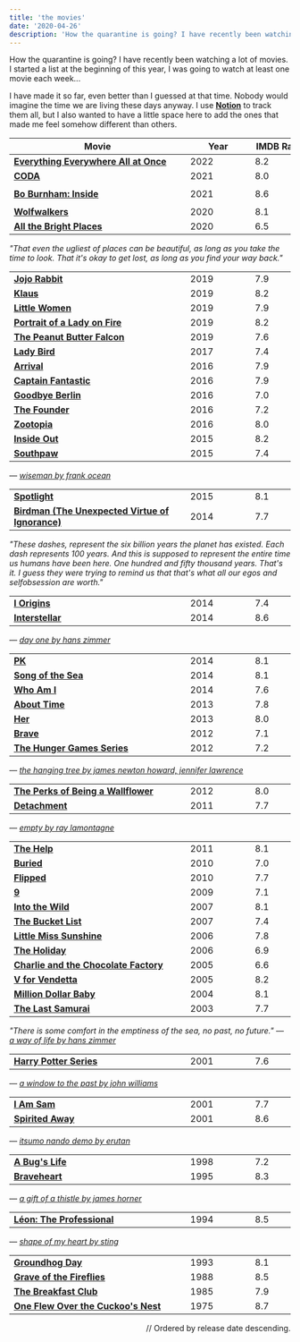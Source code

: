 ```yaml
---
title: 'the movies'
date: '2020-04-26'
description: 'How the quarantine is going? I have recently been watching a lot of movies.'
---
```


How the quarantine is going? I have recently been watching a lot of movies. I started a list at the beginning of this year, I was going to watch at least one movie each week...

I have made it so far, even better than I guessed at that time. Nobody would imagine the time we are living these days anyway. I use **<a href='https://www.notion.so' target='_blank'>Notion</a>** to track them all, but I also wanted to have a little space here to add the ones that made me feel somehow different than others.


| Movie |  Year | IMDB Rating |   |
|-------|-------|-------------|---|
| **<a href='https://www.imdb.com/title/tt6710474/' target='_blank'>Everything Everywhere All at Once</a>** | 2022 | 8.2 |  |
| **<a href='https://www.imdb.com/title/tt10366460/' target='_blank'>CODA</a>** | 2021 | 8.0 |  |
| **<a href='https://www.imdb.com/title/tt14544192/' target='_blank'>Bo Burnham: Inside</a>** | 2021 | 8.6 | `Stand-up comedy`  |
| **<a href='https://www.imdb.com/title/tt5198068/' target='_blank'>Wolfwalkers</a>** | 2020 | 8.1 | `Animation` |
| **<a href='https://www.imdb.com/title/tt3907584/' target='_blank'>All the Bright Places</a>** | 2020 | 6.5 | |

<span style='font-style: italic'>"That even the ugliest of places can be beautiful, as long as you take the time to look.
That it's okay to get lost, as long as you find your way back."</span>

|       |       |             |   |
|-------|-------|-------------|---|
| **<a href='https://www.imdb.com/title/tt2584384/' target='_blank'>Jojo Rabbit</a>** | 2019 | 7.9 | |
| **<a href='https://www.imdb.com/title/tt4729430/' target='_blank'>Klaus</a>** | 2019 | 8.2 | `Animation` |
| **<a href='https://www.imdb.com/title/tt3281548/' target='_blank'>Little Women</a>** | 2019 | 7.9 | |
| **<a href='https://www.imdb.com/title/tt8613070/' target='_blank'>Portrait of a Lady on Fire</a>** | 2019 | 8.2 | |
| **<a href='https://www.imdb.com/title/tt4364194/' target='_blank'>The Peanut Butter Falcon</a>** | 2019 | 7.6 | |
| **<a href='https://www.imdb.com/title/tt4925292/' target='_blank'>Lady Bird</a>** | 2017 | 7.4 | |
| **<a href='https://www.imdb.com/title/tt2543164/' target='_blank'>Arrival</a>** | 2016 | 7.9 | |
| **<a href='https://www.imdb.com/title/tt3553976/' target='_blank'>Captain Fantastic</a>** | 2016 | 7.9 | |
| **<a href='https://www.imdb.com/title/tt4911940/' target='_blank'>Goodbye Berlin</a>** | 2016 | 7.0 | |
| **<a href='https://www.imdb.com/title/tt4276820/' target='_blank'>The Founder</a>** | 2016 | 7.2 | |
| **<a href='https://www.imdb.com/title/tt2948356/' target='_blank'>Zootopia</a>** | 2016 | 8.0 | `Animation` |
| **<a href='https://www.imdb.com/title/tt2096673/' target='_blank'>Inside Out</a>** | 2015 | 8.2 | `Animation` |
| **<a href='https://www.imdb.com/title/tt1798684/' target='_blank'>Southpaw</a>** | 2015 | 7.4 | |

— <a href='https://www.youtube.com/watch?v=amwNrMFseAc' style='font-style: italic' target='_blank'>wiseman by frank ocean</a>

|       |       |             |   |
|-------|-------|-------------|---|
| **<a href='https://www.imdb.com/title/tt1895587/' target='_blank'>Spotlight</a>** | 2015 | 8.1 | |
| **<a href='https://www.imdb.com/title/tt2562232/' target='_blank'>Birdman (The Unexpected Virtue of Ignorance)</a>** | 2014 | 7.7 | |

<span style='font-style: italic'>"These dashes, represent the six billion years the planet has existed. Each dash represents 100 years. And this is supposed to represent the entire time us humans have been here. One hundred and fifty thousand years. That's it. I guess they were trying to remind us that that's what all our egos and selfobsession are worth."</span>

|       |       |             |   |
|-------|-------|-------------|---|
| **<a href='https://www.imdb.com/title/tt2884206/' target='_blank'>I Origins</a>** | 2014 | 7.4 | |
| **<a href='https://www.imdb.com/title/tt0816692/' target='_blank'>Interstellar</a>** | 2014 | 8.6 | |

— <a href='https://open.spotify.com/track/1ClIKr4uKzosk6FOpHwLJM?si=T7gAos64S1Ci6iMFKDP84Q' style='font-style: italic' target='_blank'>day one by hans zimmer</a>

|       |       |             |   |
|-------|-------|-------------|---|
| **<a href='https://www.imdb.com/title/tt2338151/' target='_blank'>PK</a>** | 2014 | 8.1 | |
| **<a href='https://www.imdb.com/title/tt1865505/' target='_blank'>Song of the Sea</a>** | 2014 | 8.1 | `Animation` |
| **<a href='https://www.imdb.com/title/tt3042408/' target='_blank'>Who Am I</a>** | 2014 | 7.6 | |
| **<a href='https://www.imdb.com/title/tt2194499/' target='_blank'>About Time</a>** | 2013 | 7.8 | |
| **<a href='https://www.imdb.com/title/tt1798709/' target='_blank'>Her</a>** | 2013 | 8.0 | |
| **<a href='https://www.imdb.com/title/tt1217209/' target='_blank'>Brave</a>** | 2012 | 7.1 | `Animation` |
| **<a href='https://www.imdb.com/title/tt1392170/' target='_blank'>The Hunger Games Series</a>** | 2012 | 7.2 | |

— <a href='https://open.spotify.com/track/416MsJxvxSKY96DCmbJIRs?si=7eXEoV3IRrS4eLdBjSSD1w' style='font-style: italic' target='_blank'>the hanging tree by james newton howard, jennifer lawrence</a>

|       |       |             |   |
|-------|-------|-------------|---|
| **<a href='https://www.imdb.com/title/tt1659337/' target='_blank'>The Perks of Being a Wallflower</a>** | 2012 | 8.0 | |
| **<a href='https://www.imdb.com/title/tt1683526/' target='_blank'>Detachment</a>** | 2011 | 7.7 | |

— <a href='https://open.spotify.com/track/33JX2be3eKVhl5xk8YQhVc?si=wxtbYm_LTJuQpa7JDkDYbg' style='font-style: italic' target='_blank'>empty by ray lamontagne</a>

|       |       |             |   |
|-------|-------|-------------|---|
| **<a href='https://www.imdb.com/title/tt1454029/' target='_blank'>The Help</a>** | 2011 | 8.1 | |
| **<a href='https://www.imdb.com/title/tt1462758/' target='_blank'>Buried</a>** | 2010 | 7.0 | |
| **<a href='https://www.imdb.com/title/tt0817177/' target='_blank'>Flipped</a>** | 2010 | 7.7 | |
| **<a href='https://www.imdb.com/title/tt0472033/' target='_blank'>9</a>** | 2009 | 7.1 | `Animation` |
| **<a href='https://www.imdb.com/title/tt0758758/' target='_blank'>Into the Wild</a>** | 2007 | 8.1 | |
| **<a href='https://www.imdb.com/title/tt0825232/' target='_blank'>The Bucket List</a>** | 2007 | 7.4 | |
| **<a href='https://www.imdb.com/title/tt0449059/' target='_blank'>Little Miss Sunshine</a>** | 2006 | 7.8 | |
| **<a href='https://www.imdb.com/title/tt0457939/' target='_blank'>The Holiday</a>** | 2006 | 6.9 | |
| **<a href='https://www.imdb.com/title/tt0367594/' target='_blank'>Charlie and the Chocolate Factory</a>** | 2005 | 6.6 | |
| **<a href='https://www.imdb.com/title/tt0434409/' target='_blank'>V for Vendetta</a>** | 2005 | 8.2 | |
| **<a href='https://www.imdb.com/title/tt0405159/' target='_blank'>Million Dollar Baby</a>** | 2004 | 8.1 | |
| **<a href='https://www.imdb.com/title/tt0325710/' target='_blank'>The Last Samurai</a>** | 2003 | 7.7 | |

<span style='font-style: italic'>"There is some comfort in the emptiness of the sea, no past, no future."
— <a href='https://open.spotify.com/track/6DHYWelHYuynVVPv2m58wl?si=yUF5PP55S-ON13YDxwG7_w' target='_blank'>a way of life by hans zimmer</a></span>

|       |       |             |   |
|-------|-------|-------------|---|
| **<a href='https://www.imdb.com/title/tt0241527/' target='_blank'>Harry Potter Series</a>** | 2001 | 7.6 | |

— <a href='https://open.spotify.com/track/1PPTlPJqKuL0fdoTmzwXJy?si=ph5TkXpARwCE-2yBVKoeXA' style='font-style: italic' target='_blank'>a window to the past by john williams</a>

|       |       |             |   |
|-------|-------|-------------|---|
| **<a href='https://www.imdb.com/title/tt0277027/' target='_blank'>I Am Sam</a>** | 2001 | 7.7 | |
| **<a href='https://www.imdb.com/title/tt0245429/' target='_blank'>Spirited Away</a>** | 2001 | 8.6 | `Animation` |

— <a href='https://open.spotify.com/track/54j8sRax3SMhpP6Dzvxfhv?si=p90AUPQSTRu-UWtIqo84gQ' style='font-style: italic' target='_blank'>itsumo nando demo by erutan</a>

|       |       |             |   |
|-------|-------|-------------|---|
| **<a href='https://www.imdb.com/title/tt0120623/' target='_blank'>A Bug's Life</a>** | 1998 | 7.2 | `Animation` |
| **<a href='https://www.imdb.com/title/tt0112573/' target='_blank'>Braveheart</a>** | 1995 | 8.3 | |

— <a href='https://open.spotify.com/track/3Yvi5NkUrSppVwrMHYkB6u?si=O6Miorl9TuGYwawRBsfM3A' style='font-style: italic' target='_blank'>a gift of a thistle by james horner</a>

|       |       |             |   |
|-------|-------|-------------|---|
| **<a href='https://www.imdb.com/title/tt0110413/' target='_blank'>Léon: The Professional</a>** | 1994 | 8.5 | |

— <a href='https://open.spotify.com/track/6CKoWCWAqEVWVjpeoJXyNH?si=qMhyFOb7Tf2ZdyounztONg' style='font-style: italic' target='_blank'>shape of my heart by sting</a>

|       |       |             |   |
|-------|-------|-------------|---|
| **<a href='https://www.imdb.com/title/tt0107048/' target='_blank'>Groundhog Day</a>** | 1993 | 8.1 | |
| **<a href='https://www.imdb.com/title/tt0095327/' target='_blank'>Grave of the Fireflies</a>** | 1988 | 8.5 | `Animation` |
| **<a href='https://www.imdb.com/title/tt0088847/' target='_blank'>The Breakfast Club</a>** | 1985 | 7.9 | |
| **<a href='https://www.imdb.com/title/tt0073486/' target='_blank'>One Flew Over the Cuckoo's Nest</a>** | 1975 | 8.7 | |

<div style='text-align: right'>// Ordered by release date descending.</div>

<style>
  table td {
		width: 100px;
		min-width: 100px;
		max-width: 100px;
  }
  table td:first-of-type {
		width: 440px;
		min-width: 440px;
		max-width: 440px;
  }
	@media screen and (max-width: 992px) {
		table td:first-of-type {
			width: 300px;
			min-width: 300px;
			max-width: 300px;
		}
	}
	@media screen and (max-width: 638px) {
		table td:first-of-type {
			width: 150px;
			min-width: 150px;
			max-width: 150px;
		}
		table td:nth-of-type(2) {
      width: 70px;
			min-width: 70px;
			max-width: 70px;
		}
		table td:nth-of-type(3) {
      width: 60px;
			min-width: 60px;
			max-width: 60px;
		}
	}
  @media screen and (max-width: 438px) {
		table td:first-of-type {
			width: 110px;
			min-width: 110px;
			max-width: 110px;
		}
	}
}
</style>
